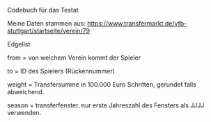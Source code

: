 Codebuch für das Testat

Meine Daten stammen aus: https://www.transfermarkt.de/vfb-stuttgart/startseite/verein/79

Edgelist

from = von welchem Verein kommt der Spieler 

to = ID des Spielers (Rückennummer)

weight = Transfersumme in 100.000 Euro Schritten, gerundet falls abweichend.

season = transferfenster. nur erste Jahreszahl des Fensters als JJJJ verwenden.

